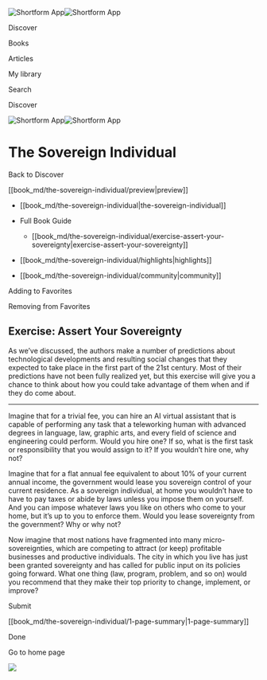 ![Shortform App](/img/logo.36a2399e.svg)![Shortform App](/img/logo-dark.70c1b072.svg)

Discover

Books

Articles

My library

Search

Discover

![Shortform App](/img/logo.36a2399e.svg)![Shortform App](/img/logo-dark.70c1b072.svg)

# The Sovereign Individual

Back to Discover

[[book_md/the-sovereign-individual/preview|preview]]

  * [[book_md/the-sovereign-individual|the-sovereign-individual]]
  * Full Book Guide

    * [[book_md/the-sovereign-individual/exercise-assert-your-sovereignty|exercise-assert-your-sovereignty]]
  * [[book_md/the-sovereign-individual/highlights|highlights]]
  * [[book_md/the-sovereign-individual/community|community]]



Adding to Favorites 

Removing from Favorites 

## Exercise: Assert Your Sovereignty

As we’ve discussed, the authors make a number of predictions about technological developments and resulting social changes that they expected to take place in the first part of the 21st century. Most of their predictions have not been fully realized yet, but this exercise will give you a chance to think about how you could take advantage of them when and if they do come about.

* * *

Imagine that for a trivial fee, you can hire an AI virtual assistant that is capable of performing any task that a teleworking human with advanced degrees in language, law, graphic arts, and every field of science and engineering could perform. Would you hire one? If so, what is the first task or responsibility that you would assign to it? If you wouldn’t hire one, why not?

Imagine that for a flat annual fee equivalent to about 10% of your current annual income, the government would lease you sovereign control of your current residence. As a sovereign individual, at home you wouldn’t have to have to pay taxes or abide by laws unless you impose them on yourself. And you can impose whatever laws you like on others who come to your home, but it’s up to you to enforce them. Would you lease sovereignty from the government? Why or why not?

Now imagine that most nations have fragmented into many micro-sovereignties, which are competing to attract (or keep) profitable businesses and productive individuals. The city in which you live has just been granted sovereignty and has called for public input on its policies going forward. What one thing (law, program, problem, and so on) would you recommend that they make their top priority to change, implement, or improve?

Submit 

[[book_md/the-sovereign-individual/1-page-summary|1-page-summary]]

Done

Go to home page 

![](https://bat.bing.com/action/0?ti=56018282&Ver=2&mid=8e52d17f-72f5-472f-9084-18ce9876a14b&sid=1711133063fa11eebdec89a8b8ae3bbc&vid=171147a063fa11eea7440fcfeb230d96&vids=0&msclkid=N&pi=0&lg=en-US&sw=800&sh=600&sc=24&nwd=1&tl=Shortform%20%7C%20The%20Sovereign%20Individual&p=https%3A%2F%2Fwww.shortform.com%2Fapp%2Fbook%2Fthe-sovereign-individual%2Fexercise-assert-your-sovereignty&r=&lt=454&evt=pageLoad&sv=1&rn=388448)
